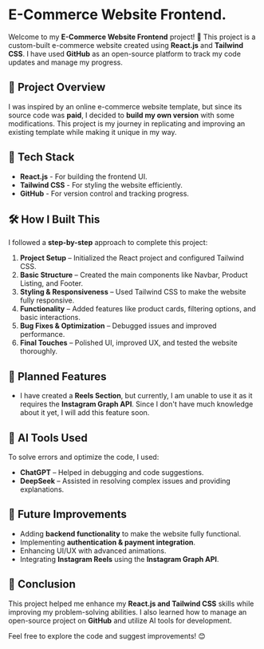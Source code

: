  # E-Commerce Website Frontend.

Welcome to my **E-Commerce Website Frontend** project! 🚀 This project is a custom-built e-commerce website created using **React.js** and **Tailwind CSS**. I have used **GitHub** as an open-source platform to track my code updates and manage my progress.

## 📌 Project Overview
I was inspired by an online e-commerce website template, but since its source code was **paid**, I decided to **build my own version** with some modifications. This project is my journey in replicating and improving an existing template while making it unique in my way.

## 🔧 Tech Stack
- **React.js** - For building the frontend UI.
- **Tailwind CSS** - For styling the website efficiently.
- **GitHub** - For version control and tracking progress.

## 🛠 How I Built This
I followed a **step-by-step** approach to complete this project:

1. **Project Setup** – Initialized the React project and configured Tailwind CSS.
2. **Basic Structure** – Created the main components like Navbar, Product Listing, and Footer.
3. **Styling & Responsiveness** – Used Tailwind CSS to make the website fully responsive.
4. **Functionality** – Added features like product cards, filtering options, and basic interactions.
5. **Bug Fixes & Optimization** – Debugged issues and improved performance.
6. **Final Touches** – Polished UI, improved UX, and tested the website thoroughly.

## 📌 Planned Features
- I have created a **Reels Section**, but currently, I am unable to use it as it requires the **Instagram Graph API**. Since I don't have much knowledge about it yet, I will add this feature soon.

## 🤖 AI Tools Used
To solve errors and optimize the code, I used:
- **ChatGPT** – Helped in debugging and code suggestions.
- **DeepSeek** – Assisted in resolving complex issues and providing explanations.

## 📂 Future Improvements
- Adding **backend functionality** to make the website fully functional.
- Implementing **authentication & payment integration**.
- Enhancing UI/UX with advanced animations.
- Integrating **Instagram Reels** using the **Instagram Graph API**.

## 🎯 Conclusion
This project helped me enhance my **React.js and Tailwind CSS** skills while improving my problem-solving abilities. I also learned how to manage an open-source project on **GitHub** and utilize AI tools for development.

Feel free to explore the code and suggest improvements! 😊

